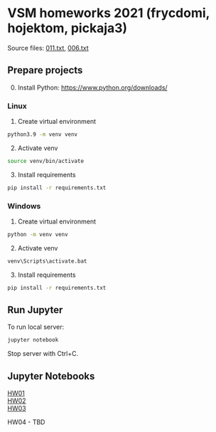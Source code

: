 # VSM homeworks 2021 (frycdomi, hojektom, pickaja3)

Source files: [011.txt](source/011.txt), [006.txt](source/006.txt)

## Prepare projects

0. Install Python: https://www.python.org/downloads/

### Linux

1. Create virtual environment

```bash
python3.9 -m venv venv
```

2. Activate venv

```bash
source venv/bin/activate
```

3. Install requirements

```bash
pip install -r requirements.txt
```

### Windows

1. Create virtual environment

```bash
python -m venv venv
```

2. Activate venv

```bash
venv\Scripts\activate.bat
```

3. Install requirements

```bash
pip install -r requirements.txt
```

## Run Jupyter

To run local server:

```bash
jupyter notebook
```

Stop server with Ctrl+C.

## Jupyter Notebooks

[HW01](https://nbviewer.jupyter.org/github/polipones/ni-vsm-homeworks/blob/main/hw01/hw01.ipynb)  
[HW02](https://nbviewer.jupyter.org/github/polipones/ni-vsm-homeworks/blob/main/hw02/hw02.ipynb)  
[HW03](https://nbviewer.jupyter.org/github/polipones/ni-vsm-homeworks/blob/main/hw03/hw03.ipynb)

HW04 - TBD
